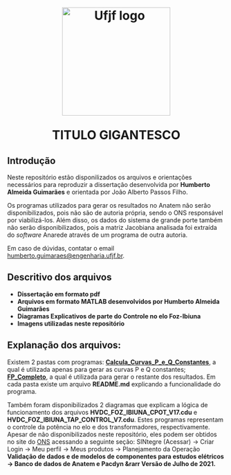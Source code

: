 

<h1 align="center">
  <img src="https://github.com/humbertoAGjf/Dissertacao-Humberto-Ufjf/blob/main/Imagens/Logo_da_UFJF.png" alt="Ufjf logo" width="250"/>
<p>   </p>
<p> TITULO GIGANTESCO </p>
</h1>

## Introdução
Neste repositório estão disponilizados os arquivos e orientações necessários para reproduzir a dissertação desenvolvida por <strong>Humberto Almeida Guimarães</strong> e orientada por João Alberto Passos Filho. 

Os programas utilizados para gerar os resultados no Anatem não serão disponibilizados, pois não são de autoria própria, sendo o ONS responsável por viabilizá-los. Além disso, os dados do sistema de grande porte também não serão disponibilizados, pois a matriz Jacobiana analisada foi extraída do <i>software</i> Anarede através de um programa de outra autoria.

Em caso de dúvidas, contatar o email humberto.guimaraes@engenharia.ufjf.br.

## Descritivo dos arquivos

- **Dissertação em formato pdf**
- **Arquivos em formato MATLAB desenvolvidos por Humberto Almeida Guimarães**
- **Diagramas Explicativos de parte do Controle no elo Foz-Ibiuna**
- **Imagens utilizadas neste repositório**

## Explanação dos arquivos:

Existem 2 pastas com programas: <a href="https://github.com/humbertoAGjf/Dissertacao-Humberto-Ufjf/tree/main/Calcula_Curvas_P_e_Q_Constantes"><strong>Calcula_Curvas_P_e_Q_Constantes</strong></a>, a qual é utilizada apenas para gerar as curvas P e Q constantes; <a href="https://github.com/humbertoAGjf/Dissertacao-Humberto-Ufjf/tree/main/FP_Completo"><strong>FP_Completo</strong></a>, a qual é utilizada para gerar o restante dos resultados. Em cada pasta existe um arquivo <strong>README.md</strong> explicando a funcionalidade do programa.

Também foram disponibilizados 2 diagramas que explicam a lógica de funcionamento dos arquivos <strong>HVDC_FOZ_IBIUNA_CPOT_V17.cdu</strong> e <strong>HVDC_FOZ_IBIUNA_TAP_CONTROL_V7.cdu</strong>. Estes programas representam o controle da potência no elo e dos transformadores, respectivamente. Apesar de não disponibilizados neste repositório, eles podem ser obtidos no site do <a href="http://www.ons.org.br/">ONS</a> acessando a seguinte seção: SINtegre (Acessar) → Criar Login → Meu perfil → Meus produtos → Planejamento da Operação <strong> Validação de dados e de modelos de componentes para estudos elétricos → Banco de dados de Anatem e Pacdyn &rarr Versão de Julho de 2021.



